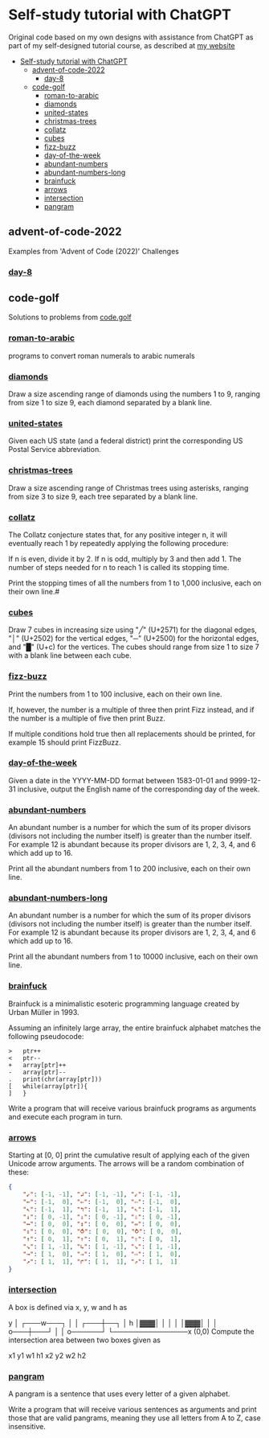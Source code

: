 # Self-study tutorial with ChatGPT

Original code based on my own designs with assistance from ChatGPT as part of my self-designed tutorial course, as described at [my website](https://www.joshuakite.co.uk/posts/writing_my_own_tutorial_course.html)

- [Self-study tutorial with ChatGPT](#self-study-tutorial-with-chatgpt)
  - [advent-of-code-2022](#advent-of-code-2022)
    - [day-8](#day-8)
  - [code-golf](#code-golf)
    - [roman-to-arabic](#roman-to-arabic)
    - [diamonds](#diamonds)
    - [united-states](#united-states)
    - [christmas-trees](#christmas-trees)
    - [collatz](#collatz)
    - [cubes](#cubes)
    - [fizz-buzz](#fizz-buzz)
    - [day-of-the-week](#day-of-the-week)
    - [abundant-numbers](#abundant-numbers)
    - [abundant-numbers-long](#abundant-numbers-long)
    - [brainfuck](#brainfuck)
    - [arrows](#arrows)
    - [intersection](#intersection)
    - [pangram](#pangram)
 
 
 ## advent-of-code-2022
 Examples from 'Advent of Code (2022)' Challenges 
 ### [day-8](./advent-of-code-2022/day-8/)

## code-golf

Solutions to problems from [code.golf](https://code.golf)

### [roman-to-arabic](./code-golf/roman-to-arabic)

programs to convert roman numerals to arabic numerals

### [diamonds](./code-golf/diamonds)

Draw a size ascending range of diamonds using the numbers 1 to 9, ranging from size 1 to size 9, each diamond separated by a blank line.

### [united-states](./code-golf/united-states)

Given each US state (and a federal district) print the corresponding US Postal Service abbreviation.

### [christmas-trees](./code-golf/christmas-trees)

Draw a size ascending range of Christmas trees using asterisks, ranging from size 3 to size 9, each tree separated by a blank line.

### [collatz](./code-golf/collatz)

The Collatz conjecture states that, for any positive integer n, it will eventually reach 1 by repeatedly applying the following procedure:

If n is even, divide it by 2.
If n is odd, multiply by 3 and then add 1.
The number of steps needed for n to reach 1 is called its stopping time. 

Print the stopping times of all the numbers from 1 to 1,000 inclusive, each on their own line.#

### [cubes](./code-golf/cubes)

Draw 7 cubes in increasing size using "╱" (U+2571) for the diagonal edges, "│" (U+2502) for the vertical edges, "─" (U+2500) for the horizontal edges, and "█" (U+c) for the vertices. The cubes should range from size 1 to size 7 with a blank line between each cube.

### [fizz-buzz](./code-golf/fizz-buzz)

Print the numbers from 1 to 100 inclusive, each on their own line.

If, however, the number is a multiple of three then print Fizz instead, and if the number is a multiple of five then print Buzz.

If multiple conditions hold true then all replacements should be printed, for example 15 should print FizzBuzz.

### [day-of-the-week](./code-golf/day-of-the-week)

Given a date in the YYYY-MM-DD format between 1583-01-01 and 9999-12-31 inclusive, output the English name of the corresponding day of the week.

### [abundant-numbers](./code-golf/abundant-numbers)

An abundant number is a number for which the sum of its proper divisors (divisors not including the number itself) is greater than the number itself. For example 12 is abundant because its proper divisors are 1, 2, 3, 4, and 6 which add up to 16.

Print all the abundant numbers from 1 to 200 inclusive, each on their own line.

### [abundant-numbers-long](./code-golf/abundant-numbers-long)

An abundant number is a number for which the sum of its proper divisors (divisors not including the number itself) is greater than the number itself. For example 12 is abundant because its proper divisors are 1, 2, 3, 4, and 6 which add up to 16.

Print all the abundant numbers from 1 to 10000 inclusive, each on their own line.

### [brainfuck](./code-golf/brainfuck)

Brainfuck is a minimalistic esoteric programming language created by Urban Müller in 1993.

Assuming an infinitely large array, the entire brainfuck alphabet matches the following pseudocode:

```
>	ptr++
<	ptr--
+	array[ptr]++
-	array[ptr]--
.	print(chr(array[ptr]))
[	while(array[ptr]){
]	}
```

Write a program that will receive various brainfuck programs as arguments and execute each program in turn.

### [arrows](./code-golf/arrows)

Starting at [0, 0] print the cumulative result of applying each of the given Unicode arrow arguments. The arrows will be a random combination of these:

```json
{
    "↙": [-1, -1], "↲": [-1, -1], "⇙": [-1, -1],
    "←": [-1,  0], "⇐": [-1,  0], "⇦": [-1,  0],
    "↖": [-1,  1], "↰": [-1,  1], "⇖": [-1,  1],
    "↓": [ 0, -1], "⇓": [ 0, -1], "⇩": [ 0, -1],
    "↔": [ 0,  0], "↕": [ 0,  0], "⇔": [ 0,  0],
    "⇕": [ 0,  0], "⥀": [ 0,  0], "⥁": [ 0,  0],
    "↑": [ 0,  1], "⇑": [ 0,  1], "⇧": [ 0,  1],
    "↘": [ 1, -1], "↳": [ 1, -1], "⇘": [ 1, -1],
    "→": [ 1,  0], "⇒": [ 1,  0], "⇨": [ 1,  0],
    "↗": [ 1,  1], "↱": [ 1,  1], "⇗": [ 1,  1]
}
```

### [intersection](./code-golf/intersection)

A box is defined via x, y, w and h as

  y
  │ ┌───w───┐
  │ │   ┌───┼──┐
  │ h   │▓▓▓│  │
  │ │   │▓▓▓│  │
  │ o───┼───┘  │
  │     o──────┘
  └───────────────x
(0,0)
Compute the intersection area between two boxes given as

x1 y1 w1 h1 x2 y2 w2 h2

### [pangram](./code-golf/pangram)

A pangram is a sentence that uses every letter of a given alphabet.

Write a program that will receive various sentences as arguments and print those that are valid pangrams, meaning they use all letters from A to Z, case insensitive.
